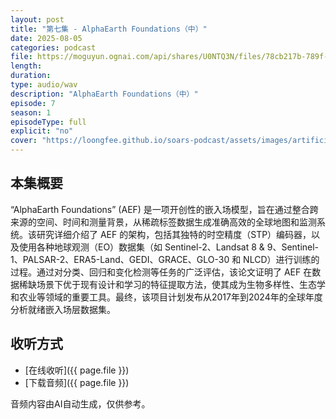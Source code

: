 ```yaml
---
layout: post
title: "第七集 - AlphaEarth Foundations（中）"
date: 2025-08-05
categories: podcast
file: https://moguyun.ognai.com/api/shares/U0NTQ3N/files/78cb217b-789f-46d6-92de-23a882f663ae
length: 
duration: 
type: audio/wav
description: "AlphaEarth Foundations（中）"
episode: 7
season: 1
episodeType: full
explicit: "no"
cover: "https://loongfee.github.io/soars-podcast/assets/images/artificial-intelligence.png"
---
```


## 本集概要

“AlphaEarth Foundations” (AEF) 是一项开创性的嵌入场模型，旨在通过整合跨来源的空间、时间和测量背景，从稀疏标签数据生成准确高效的全球地图和监测系统。该研究详细介绍了 AEF 的架构，包括其独特的时空精度（STP）编码器，以及使用各种地球观测（EO）数据集（如 Sentinel-2、Landsat 8 & 9、Sentinel-1、PALSAR-2、ERA5-Land、GEDI、GRACE、GLO-30 和 NLCD）进行训练的过程。通过对分类、回归和变化检测等任务的广泛评估，该论文证明了 AEF 在数据稀缺场景下优于现有设计和学习的特征提取方法，使其成为生物多样性、生态学和农业等领域的重要工具。最终，该项目计划发布从2017年到2024年的全球年度分析就绪嵌入场层数据集。

## 收听方式

- [在线收听]({{ page.file }})
- [下载音频]({{ page.file }})


音频内容由AI自动生成，仅供参考。